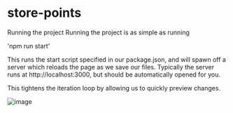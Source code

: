 # store-points
 



Running the project
Running the project is as simple as running

'npm run start'

This runs the start script specified in our package.json, and will spawn off a server which reloads the page as we save our files. Typically the server runs at http://localhost:3000, but should be automatically opened for you.

This tightens the iteration loop by allowing us to quickly preview changes.


![image](https://user-images.githubusercontent.com/26327981/204808438-69d0faec-41ec-44b1-b3ab-a916af559256.png)
